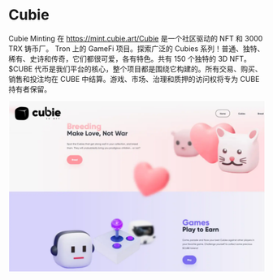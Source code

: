 # Cubie

Cubie Minting 在 https://mint.cubie.art/Cubie 是一个社区驱动的 NFT 和 3000 TRX 铸币厂。 Tron 上的 GameFi 项目。探索广泛的 Cubies 系列！普通、独特、稀有、史诗和传奇，它们都很可爱，各有特色。共有 150 个独特的 3D NFT。$CUBE 代币是我们平台的核心，整个项目都是围绕它构建的。所有交易、购买、销售和投注均在 CUBE 中结算。游戏、市场、治理和质押的访问权将专为 CUBE 持有者保留。

![cubie-dapp-collectibles-tron-image3_b88f8ffd6c14dde66f0515a00bac33a7](cubie-dapp-collectibles-tron-image3_b88f8ffd6c14dde66f0515a00bac33a7.webp)


